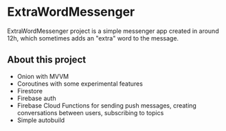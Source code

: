 # ExtraWordMessenger

ExtraWordMessenger project is a simple messenger app created in around 12h, which sometimes adds an "extra" word to the message.

## About this project
- Onion with MVVM
- Coroutines with some experimental features
- Firestore
- Firebase auth
- Firebase Cloud Functions for sending push messages, creating conversations between users, subscribing to topics
- Simple autobuild  
